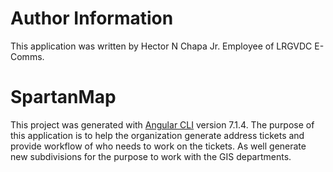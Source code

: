 # Author Information
This application was written by Hector N Chapa Jr. Employee of LRGVDC E-Comms.

# SpartanMap

This project was generated with [Angular CLI](https://github.com/angular/angular-cli) version 7.1.4. The purpose of this application is to help the organization generate address tickets and provide workflow of who needs to work on the tickets. As well generate new subdivisions for the purpose to work with the GIS departments.

